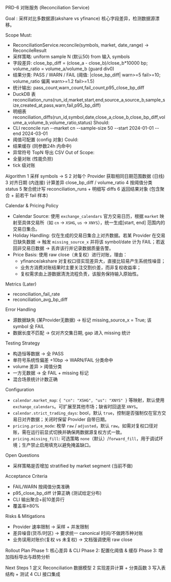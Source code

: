 PRD-6 对账服务 (Reconciliation Service)

Goal
: 采样对比多数据源(akshare vs yfinance) 核心字段差异，检测数据源漂移。

Scope
Must:
- ReconciliationService.reconcile(symbols, market, date_range) -> ReconcileResult
- 采样策略: uniform sample N (默认50) from 输入 symbols
- 字段差异: close_bp_diff = (close_a - close_b)/close_b*10000 bp; volume_ratio = volume_a/volume_b (guard div0)
- 结果分类: PASS / WARN / FAIL (阈值: |close_bp_diff| warn>=5 fail>=10; volume_ratio 偏离 warn>=1.2 fail>=1.5)
- 统计输出: pass_count,warn_count,fail_count,p95_close_bp_diff
- DuckDB 表 reconciliation_runs(run_id,market,start,end,source_a,source_b,sample_size,created_at,pass,warn,fail,p95_bp_diff)
- 明细表 reconciliation_diffs(run_id,symbol,date,close_a,close_b,close_bp_diff,volume_a,volume_b,volume_ratio,status)
Should:
- CLI reconcile run --market cn --sample-size 50 --start 2024-01-01 --end 2024-03-01
- 阈值可配置 (config 对象)
Could:
- 结果缓存 (同参数24h 内命中)
- 异常符号 TopN 导出 CSV
Out of Scope:
- 全量对账 (性能负担)
- tick 级对账

Algorithm
1 采样 symbols -> S
2 对每个 Provider 获取相同日期范围数据 (日线)
3 对齐日期 (内连接) 计算差异 close_bp_diff / volume_ratio
4 按阈值分类 status
5 聚合统计写 reconciliation_runs + 明细写 diffs
6 返回结果对象 (包含聚合 + 前若干 fail 样本)

Calendar & Pricing Policy
- Calendar Source: 使用 `exchange_calendars` 官方交易日历，根据 `market` 映射至具体交易所（如 `cn` → `XSHG`, `us` → `XNYS`），统一生成[start, end] 范围内的交易日集合。
- Holiday Handling: 仅在生成的交易日集合上对齐数据。若某 Provider 在交易日缺失数据 → 触发 `missing_source_x` 并将该 symbol/date 计为 FAIL；若返回非交易日数据 → 丢弃该行并记录数据质量告警。
- Price Basis: 使用 raw close（未复权）进行对账，理由：
  - yfinance/akshare 对复权口径实现差异大，直接比较易产生系统性噪音；
  - 业务方消费对账结果时主要关注交割价差，而非复权收益率；
  - 复权需求由上游数据清洗流程负责，该服务保持输入原始性。

Metrics (Later)
- reconciliation_fail_rate
- reconciliation_avg_bp_diff

Error Handling
- 源数据缺失 (某Provider无数据) -> 标记 missing_source_x = True; 该 symbol 全 FAIL
- 数据长度不匹配 -> 仅对齐交集日期, gap 进入 missing 统计

Testing Strategy
- 构造恒等数据 → 全 PASS
- 单符号系统性偏差 +10bp → WARN/FAIL 分类命中
- volume 差异 > 阈值分类
- 一方无数据 → 全 FAIL + missing 标记
- 混合场景统计计数正确

Configuration
- `calendar.market_map`: `{ "cn": "XSHG", "us": "XNYS" }` 等映射，默认使用 `exchange_calendars`。可扩展至其他市场；缺省时回退至 `XNYS`。
- `calendar.strict_trading_days`: bool，默认 `true`，控制是否强制仅在官方交易日对齐数据；关闭时保留 Provider 自带日期。
- `pricing.price_mode`: 枚举 `raw` / `adjusted`，默认 `raw`。如需对复权口径对账，需在运行前显式切换并确保两数据源复权方式一致。
- `pricing.missing_fill`: 可选策略 `none`（默认）/`forward_fill`，用于调试环境；生产禁止启用填充以避免掩盖缺口。

Open Questions
- 采样策略是否增加 stratified by market segment (当前不做)

Acceptance Criteria
- FAIL/WARN 按阈值分类准确
- p95_close_bp_diff 计算正确 (测试给定分布)
- CLI 输出聚合+前10差异行
- 覆盖率≥80%

Risks & Mitigations
- Provider 速率限制 → 采样 + 并发限制
- 差异噪音(货币/时区) → 要求统一 canonical 时间/不做跨币种对账
- 业务误用对账价(复权 vs 未复权) → 文档强调使用 raw close

Rollout Plan
Phase 1: 核心差异 & CLI
Phase 2: 配置化阈值 & 缓存
Phase 3: 增加指标导出与趋势分析

Next Steps
1 定义 Reconciliation 数据模型
2 实现差异计算 + 分类函数
3 写入表结构 + 测试
4 CLI 接口集成
